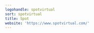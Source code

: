 ```yaml
---
logohandle: spotvirtual
sort: spotvirtual
title: Spot
website: 'https://www.spotvirtual.com/'
---
```


